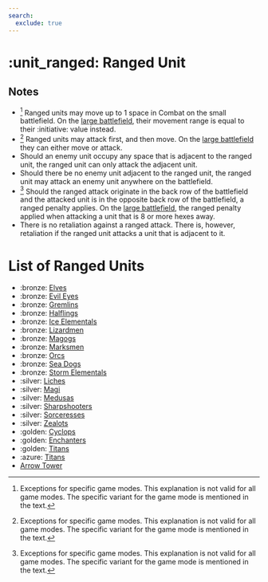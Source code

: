 ```yaml
---
search:
  exclude: true
---
```

# :unit_ranged: Ranged Unit


## Notes

- [^1] Ranged units may move up to 1 space in Combat on the small battlefield. On the [large battlefield](../content/battlefield_expansion.md), their movement range is equal to their :initiative: value instead.
- [^1] Ranged units may attack first, and then move. On the [large battlefield](../content/battlefield_expansion.md) they can either move or attack.
- Should an enemy unit occupy any space that is adjacent to the ranged unit, the ranged unit can only attack the adjacent unit.
- Should there be no enemy unit adjacent to the ranged unit, the ranged unit may attack an enemy unit anywhere on the battlefield.
- [^1] Should the ranged attack originate in the back row of the battlefield and the attacked unit is in the opposite back row of the battlefield, a ranged penalty applies. On the [large battlefield](../content/battlefield_expansion.md), the ranged penalty applied when attacking a unit that is 8 or more hexes away.
- There is no retaliation against a ranged attack. There is, however, retaliation if the ranged unit attacks a unit that is adjacent to it.


# List of Ranged Units

- :bronze: [Elves](../units/elves.md)
- :bronze: [Evil Eyes](../units/evil_eyes.md)
- :bronze: [Gremlins](../units/gremlins.md)
- :bronze: [Halflings](../units/halflings.md)
- :bronze: [Ice Elementals](../units/ice_elementals.md)
- :bronze: [Lizardmen](../units/lizardmen.md)
- :bronze: [Magogs](../units/magogs.md)
- :bronze: [Marksmen](../units/marksmen.md)
- :bronze: [Orcs](../units/orcs.md)
- :bronze: [Sea Dogs](../units/sea_dogs.md)
- :bronze: [Storm Elementals](../units/storm_elementals.md)
- :silver: [Liches](../units/liches.md)
- :silver: [Magi](../units/magi.md)
- :silver: [Medusas](../units/medusas.md)
- :silver: [Sharpshooters](../units/sharpshooters.md)
- :silver: [Sorceresses](../units/sorceresses.md)
- :silver: [Zealots](../units/zealots.md)
- :golden: [Cyclops](../units/cyclops.md)
- :golden: [Enchanters](../units/enchanters.md)
- :golden: [Titans](../units/titans.md)
- :azure: [Titans](../units/titans.md)
- [Arrow Tower](../units/arrow_tower.md)


[^1]: Exceptions for specific game modes. This explanation is not valid for all game modes. The specific variant for the game mode is mentioned in the text.